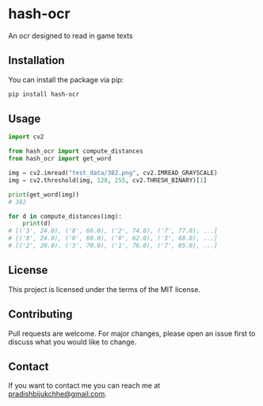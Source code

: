 # hash-ocr

An ocr designed to read in game texts

## Installation

You can install the package via pip:

```bash
pip install hash-ocr
```

## Usage

```python
import cv2

from hash_ocr import compute_distances
from hash_ocr import get_word

img = cv2.imread("test_data/382.png", cv2.IMREAD_GRAYSCALE)
img = cv2.threshold(img, 128, 255, cv2.THRESH_BINARY)[1]

print(get_word(img))
# 382

for d in compute_distances(img):
    print(d)
# [('3', 24.0), ('8', 66.0), ('2', 74.0), ('7', 77.0), ...]
# [('8', 24.0), ('6', 60.0), ('0', 62.0), ('3', 68.0), ...]
# [('2', 20.0), ('3', 70.0), ('1', 76.0), ('7', 85.0), ...]
```

## License

This project is licensed under the terms of the MIT license.

## Contributing

Pull requests are welcome. For major changes, please open an issue first to discuss what you would like to change.

## Contact

If you want to contact me you can reach me at pradishbijukchhe@gmail.com.
